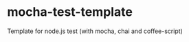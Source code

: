 mocha-test-template
===================

Template for node.js test (with mocha, chai and coffee-script)
